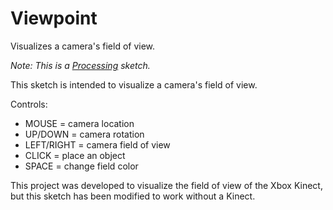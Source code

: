 Viewpoint
=========

Visualizes a camera's field of view.

*Note: This is a [Processing](http://processing.org) sketch.*

This sketch is intended to visualize a camera's field of view.

Controls:
- MOUSE = camera location
- UP/DOWN = camera rotation
- LEFT/RIGHT = camera field of view
- CLICK = place an object
- SPACE = change field color

This project was developed to visualize the field of view of the Xbox Kinect, but this sketch has been modified to work without a Kinect.
